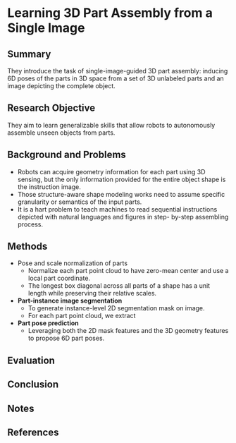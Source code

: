 # Learning 3D Part Assembly from a Single Image

## Summary
They introduce the task of single-image-guided 3D part assembly: inducing
6D poses of the parts in 3D space from a set of 3D unlabeled parts and an image depicting the complete object.
## Research Objective
They aim to learn generalizable skills that allow robots to autonomously assemble unseen objects from parts.
## Background and Problems
- Robots can acquire geometry information for each part using 3D sensing, but the only information provided for the entire object shape is the instruction image.
- Those structure-aware shape modeling works need to assume specific granularity or semantics of the input parts.
-  It is a hart problem to teach machines to read sequential instructions depicted with natural languages and figures in step- by-step assembling process.
## Methods
- Pose and scale normalization of parts
	- Normalize each part point cloud to have zero-mean center and use a local part coordinate.
	- The longest box diagonal across all parts of a shape has a unit length while preserving their relative scales.
- **Part-instance image segmentation**
	- To generate instance-level 2D segmentation mask on image.
	- For each part point cloud, we extract
- **Part pose prediction**
	- Leveraging both the 2D mask features and the 3D geometry features to propose 6D part poses.
## Evaluation

## Conclusion

## Notes

## References
<!--stackedit_data:
eyJoaXN0b3J5IjpbLTEwNzYxNjgyNCwyODA4NDM4OSwzMzgyNz
YxNjYsLTM1MTA5NzMyMiwtNDI2NDM3MjU0XX0=
-->